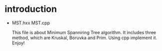# introduction

- MST.hxx MST.cpp
  
  This file is about Minimum Spanniring Tree 
  algorithm. It includes three method, which are Kruskal, 
  Boruvka and Prim. Using cpp implement it. Enjoy!
  
 